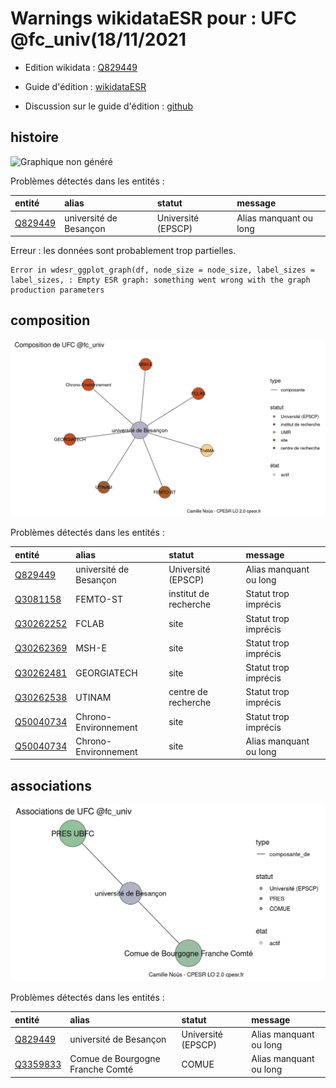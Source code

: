Warnings wikidataESR pour : UFC @fc_univ(18/11/2021
================

- Edition wikidata : [Q829449](https://www.wikidata.org/wiki/Q829449)
- Guide d'édition : [wikidataESR](https://github.com/cpesr/wikidataESR/)

- Discussion sur le guide d'édition : [github](https://github.com/cpesr/wikidataESR/issues)



## histoire 

![Graphique non généré](Q829449-histoire.png) 

Problèmes détectés dans les entités :

|entité                                           |alias                  |statut             |message                |
|:------------------------------------------------|:----------------------|:------------------|:----------------------|
|[Q829449](https://www.wikidata.org/wiki/Q829449) |université de Besançon |Université (EPSCP) |Alias manquant ou long |

 


Erreur : les données sont probablement trop partielles.
```
Error in wdesr_ggplot_graph(df, node_size = node_size, label_sizes = label_sizes, : Empty ESR graph: something went wrong with the graph production parameters

``` 



## composition 

![Graphique non généré](Q829449-composition.png) 

Problèmes détectés dans les entités :

|entité                                               |alias                  |statut                |message                |
|:----------------------------------------------------|:----------------------|:---------------------|:----------------------|
|[Q829449](https://www.wikidata.org/wiki/Q829449)     |université de Besançon |Université (EPSCP)    |Alias manquant ou long |
|[Q3081158](https://www.wikidata.org/wiki/Q3081158)   |FEMTO-ST               |institut de recherche |Statut trop imprécis   |
|[Q30262252](https://www.wikidata.org/wiki/Q30262252) |FCLAB                  |site                  |Statut trop imprécis   |
|[Q30262369](https://www.wikidata.org/wiki/Q30262369) |MSH-E                  |site                  |Statut trop imprécis   |
|[Q30262481](https://www.wikidata.org/wiki/Q30262481) |GEORGIATECH            |site                  |Statut trop imprécis   |
|[Q30262538](https://www.wikidata.org/wiki/Q30262538) |UTINAM                 |centre de recherche   |Statut trop imprécis   |
|[Q50040734](https://www.wikidata.org/wiki/Q50040734) |Chrono-Environnement   |site                  |Statut trop imprécis   |
|[Q50040734](https://www.wikidata.org/wiki/Q50040734) |Chrono-Environnement   |site                  |Alias manquant ou long |

 



## associations 

![Graphique non généré](Q829449-associations.png) 

Problèmes détectés dans les entités :

|entité                                             |alias                            |statut             |message                |
|:--------------------------------------------------|:--------------------------------|:------------------|:----------------------|
|[Q829449](https://www.wikidata.org/wiki/Q829449)   |université de Besançon           |Université (EPSCP) |Alias manquant ou long |
|[Q3359833](https://www.wikidata.org/wiki/Q3359833) |Comue de Bourgogne Franche Comté |COMUE              |Alias manquant ou long |

 

